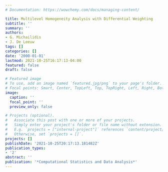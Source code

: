 ```yaml
---
# Documentation: https://wowchemy.com/docs/managing-content/

title: Multilevel Homogeneity Analysis with Differential Weighting
subtitle: ''
summary: ''
authors:
- G. Michailidis
- J. De Leeuw
tags: []
categories: []
date: '2000-01-01'
lastmod: 2021-10-25T16:17:13-04:00
featured: false
draft: false

# Featured image
# To use, add an image named `featured.jpg/png` to your page's folder.
# Focal points: Smart, Center, TopLeft, Top, TopRight, Left, Right, BottomLeft, Bottom, BottomRight.
image:
  caption: ''
  focal_point: ''
  preview_only: false

# Projects (optional).
#   Associate this post with one or more of your projects.
#   Simply enter your project's folder or file name without extension.
#   E.g. `projects = ["internal-project"]` references `content/project/deep-learning/index.md`.
#   Otherwise, set `projects = []`.
projects: []
publishDate: '2021-10-25T20:17:13.181482Z'
publication_types:
- '2'
abstract: ''
publication: '*Computational Statistics and Data Analysis*'
---
```

